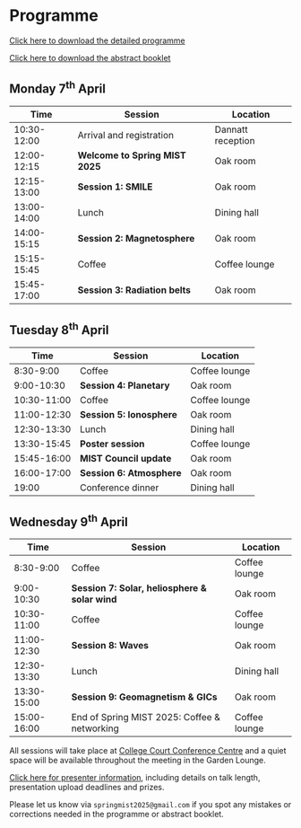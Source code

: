 # Programme

[Click here to download the detailed programme](Spring_MIST_2025_Schedule.pdf)

[Click here to download the abstract booklet](Spring_MIST_2025_Abstracts.pdf)

## Monday 7<sup>th</sup> April

| Time        | Session                         | Location          |
| ----------- | ------------------------------- | ----------------- |
| 10:30-12:00 | Arrival and registration        | Dannatt reception |
| 12:00-12:15 | **Welcome to Spring MIST 2025** | Oak room          |
| 12:15-13:00 | **Session 1: SMILE**            | Oak room          |
| 13:00-14:00 | Lunch                           | Dining hall       |
| 14:00-15:15 | **Session 2: Magnetosphere**    | Oak room          |
| 15:15-15:45 | Coffee                          | Coffee lounge     |
| 15:45-17:00 | **Session 3: Radiation belts**  | Oak room          |


## Tuesday 8<sup>th</sup> April

| Time        | Session                   | Location      |
| ----------- | ------------------------- | ------------- |
| 8:30-9:00   | Coffee                    | Coffee lounge |
| 9:00-10:30  | **Session 4: Planetary**  | Oak room      |
| 10:30-11:00 | Coffee                    | Coffee lounge |
| 11:00-12:30 | **Session 5: Ionosphere** | Oak room      |
| 12:30-13:30 | Lunch                     | Dining hall   |
| 13:30-15:45 | **Poster session**        | Coffee lounge |
| 15:45-16:00 | **MIST Council update**   | Oak room      |
| 16:00-17:00 | **Session 6: Atmosphere** | Oak room      |
| 19:00       | Conference dinner         | Dining hall   |


## Wednesday 9<sup>th</sup> April

| Time        | Session                                        | Location      |
| ----------- | ---------------------------------------------- | ------------- |
| 8:30-9:00   | Coffee                                         | Coffee lounge |
| 9:00-10:30  | **Session 7: Solar, heliosphere & solar wind** | Oak room      |
| 10:30-11:00 | Coffee                                         | Coffee lounge |
| 11:00-12:30 | **Session 8: Waves**                           | Oak room      |
| 12:30-13:30 | Lunch                                          | Dining hall   |
| 13:30-15:00 | **Session 9: Geomagnetism & GICs**             | Oak room      |
| 15:00-16:00 | End of Spring MIST 2025: Coffee & networking   | Coffee lounge |

All sessions will take place at [College Court Conference Centre](directions.md) and a quiet space will be available throughout the meeting in the Garden Lounge.

[Click here for presenter information](presenter_details.md), including details on talk length, presentation upload deadlines and prizes.

Please let us know via `springmist2025@gmail.com` if you spot any mistakes or corrections needed in the programme or abstract booklet.
